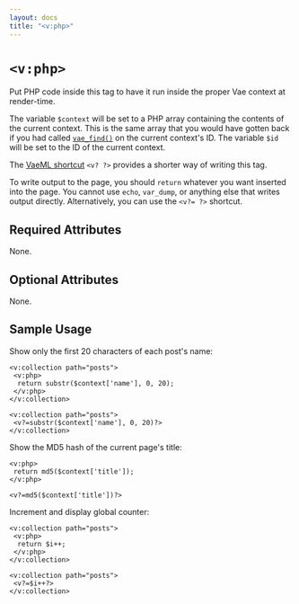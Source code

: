```yaml
---
layout: docs
title: "<v:php>"
---
```


# `<v:php>`

Put PHP code inside this tag to have it run inside the proper Vae
context at render-time.

The variable `$context` will be set to a PHP array containing the
contents of the current context. This is the same array that you would
have gotten back if you had called [`vae_find()`](#) on the current
context's ID. The variable `$id` will be set to the ID of the current
context.

The [VaeML shortcut](#v_shortcuts) `<v? ?>` provides a shorter way of
writing this tag.

To write output to the page, you should `return` whatever you want
inserted into the page. You cannot use `echo`, `var_dump`, or anything
else that writes output directly. Alternatively, you can use the
`<v?= ?>` shortcut.

## Required Attributes

None.

## Optional Attributes

None.

## Sample Usage

Show only the first 20 characters of each post's name:

    <v:collection path="posts">
     <v:php>
      return substr($context['name'], 0, 20);
     </v:php>
    </v:collection>

    <v:collection path="posts">
     <v?=substr($context['name'], 0, 20)?>
    </v:collection>

Show the MD5 hash of the current page's title:

    <v:php>
     return md5($context['title']);
    </v:php>

    <v?=md5($context['title'])?>

Increment and display global counter:

    <v:collection path="posts">
     <v:php>
      return $i++;
     </v:php>
    </v:collection>

    <v:collection path="posts">
     <v?=$i++?>
    </v:collection>
